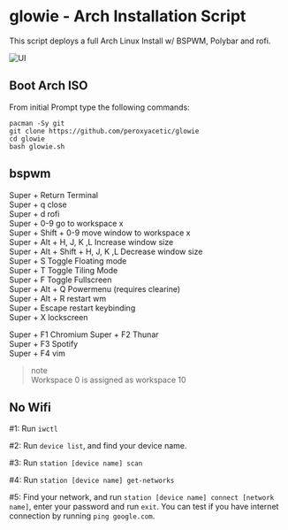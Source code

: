 # glowie - Arch Installation Script


This script deploys a full Arch Linux Install w/ BSPWM, Polybar and rofi.

![UI](https://i.imgur.com/L6ymPbZ.png)
## Boot Arch ISO

From initial Prompt type the following commands:

```
pacman -Sy git
git clone https://github.com/peroxyacetic/glowie
cd glowie
bash glowie.sh
```

## bspwm

Super + Return Terminal     
Super + q close     
Super + d rofi     
Super + 0-9 go to workspace x     
Super + Shift + 0-9 move window to workspace x     
Super + Alt + H, J, K ,L Increase window size       
Super + Alt + Shift + H, J, K ,L Decrease window size    
Super + S Toggle Floating mode     
Super + T Toggle Tiling Mode     
Super + F Toggle Fullscreen     
Super + Alt + Q Powermenu (requires clearine)      
Super + Alt + R restart wm     
Super + Escape restart keybinding     
Super + X lockscreen     

Super + F1 Chromium
Super + F2 Thunar    
Super + F3 Spotify     
Super + F4 vim  

>note     
>Workspace 0 is assigned as workspace 10

## No Wifi

#1: Run `iwctl`

#2: Run `device list`, and find your device name.

#3: Run `station [device name] scan`

#4: Run `station [device name] get-networks`

#5: Find your network, and run `station [device name] connect [network name]`, enter your password and run `exit`. You can test if you have internet connection by running `ping google.com`. 
